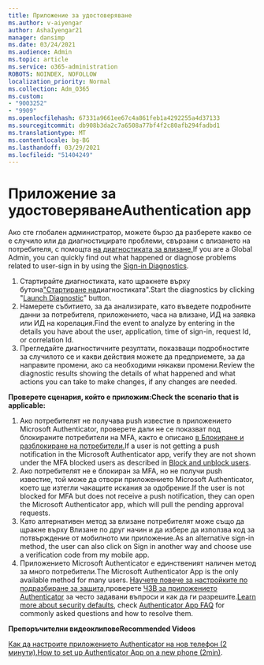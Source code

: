 ```yaml
---
title: Приложение за удостоверяване
ms.author: v-aiyengar
author: AshaIyengar21
manager: dansimp
ms.date: 03/24/2021
ms.audience: Admin
ms.topic: article
ms.service: o365-administration
ROBOTS: NOINDEX, NOFOLLOW
localization_priority: Normal
ms.collection: Adm_O365
ms.custom:
- "9003252"
- "9909"
ms.openlocfilehash: 67331a9661ee67c4a861feb1a4292255a4d37133
ms.sourcegitcommit: db908b3da2c7a6508a77bf4f2c80afb294fadbd1
ms.translationtype: MT
ms.contentlocale: bg-BG
ms.lasthandoff: 03/29/2021
ms.locfileid: "51404249"
---
```

# <a name="authentication-app"></a><span data-ttu-id="ee59c-102">Приложение за удостоверяване</span><span class="sxs-lookup"><span data-stu-id="ee59c-102">Authentication app</span></span>

<span data-ttu-id="ee59c-103">Ако сте глобален администратор, можете бързо да разберете какво се е случило или да диагностицирате проблеми, свързани с влизането на потребителя, с помощта [на диагностиката за влизане.](https://ms.portal.azure.com/microsoft.onmicrosoft.com?loginHint=shhada@microsoft.com#blade/Microsoft_AAD_IAM/ActiveDirectoryMenuBlade/diagnose/symptomId/ms_aad_dxp_signin_caDiagnoseAndSolveSummarySymptom)</span><span class="sxs-lookup"><span data-stu-id="ee59c-103">If you are a Global Admin, you can quickly find out what happened or diagnose problems related to user-sign in by using the [Sign-in Diagnostics](https://ms.portal.azure.com/microsoft.onmicrosoft.com?loginHint=shhada@microsoft.com#blade/Microsoft_AAD_IAM/ActiveDirectoryMenuBlade/diagnose/symptomId/ms_aad_dxp_signin_caDiagnoseAndSolveSummarySymptom).</span></span>

1. <span data-ttu-id="ee59c-104">Стартирайте диагностиката, като щракнете върху бутона["Стартиране на](https://portal.azure.com/#blade/Microsoft_AAD_IAM/ActiveDirectoryMenuBlade/diagnose/symptomId/ms_aad_dxp_signin_caDiagnoseAndSolveSummarySymptom)диагностиката".</span><span class="sxs-lookup"><span data-stu-id="ee59c-104">Start the diagnostics by clicking "[Launch Diagnostic](https://portal.azure.com/#blade/Microsoft_AAD_IAM/ActiveDirectoryMenuBlade/diagnose/symptomId/ms_aad_dxp_signin_caDiagnoseAndSolveSummarySymptom)" button.</span></span> 
1. <span data-ttu-id="ee59c-105">Намерете събитието, за да анализирате, като въведете подробните данни за потребителя, приложението, часа на влизане, ИД на заявка или ИД на корелация.</span><span class="sxs-lookup"><span data-stu-id="ee59c-105">Find the event to analyze by entering in the details you have about the user, application, time of sign-in, request Id, or correlation Id.</span></span>
1. <span data-ttu-id="ee59c-106">Прегледайте диагностичните резултати, показващи подробностите за случилото се и какви действия можете да предприемете, за да направите промени, ако са необходими някакви промени.</span><span class="sxs-lookup"><span data-stu-id="ee59c-106">Review the diagnostic results showing the details of what happened and what actions you can take to make changes, if any changes are needed.</span></span>

<span data-ttu-id="ee59c-107">**Проверете сценария, който е приложим:**</span><span class="sxs-lookup"><span data-stu-id="ee59c-107">**Check the scenario that is applicable:**</span></span>

1. <span data-ttu-id="ee59c-108">Ако потребителят не получава push известие в приложението Microsoft Authenticator, проверете дали не се показват под блокираните потребители на MFA, както е описано [в Блокиране и разблокиране на потребители.](https://portal.azure.com/#blade/Microsoft_AAD_IAM/ActiveDirectoryMenuBlade/diagnose/symptomId/ms_aad_dxp_signin_caDiagnoseAndSolveSummarySymptom)</span><span class="sxs-lookup"><span data-stu-id="ee59c-108">If a user is not getting a push notification in the Microsoft Authenticator app, verify they are not shown under the MFA blocked users as described in [Block and unblock users](https://portal.azure.com/#blade/Microsoft_AAD_IAM/ActiveDirectoryMenuBlade/diagnose/symptomId/ms_aad_dxp_signin_caDiagnoseAndSolveSummarySymptom).</span></span>
1. <span data-ttu-id="ee59c-109">Ако потребителят не е блокиран за MFA, но не получи push известие, той може да отвори приложението Microsoft Authenticator, което ще изтегли чакащите искания за одобрение.</span><span class="sxs-lookup"><span data-stu-id="ee59c-109">If the user is not blocked for MFA but does not receive a push notification, they can open the Microsoft Authenticator app, which will pull the pending approval requests.</span></span>
1. <span data-ttu-id="ee59c-110">Като алтернативен метод за влизане потребителят може също да щракне върху Влизане по друг начин и да избере да използва код за потвърждение от мобилното ми приложение.</span><span class="sxs-lookup"><span data-stu-id="ee59c-110">As an alternative sign-in method, the user can also click on Sign in another way and choose use a verification code from my mobile app.</span></span>
1. <span data-ttu-id="ee59c-111">Приложението Microsoft Authenticator е единственият наличен метод за много потребители.</span><span class="sxs-lookup"><span data-stu-id="ee59c-111">The Microsoft Authenticator App is the only available method for many users.</span></span> <span data-ttu-id="ee59c-112">[Научете повече за настройките по подразбиране за защита,](https://docs.microsoft.com/azure/active-directory/fundamentals/concept-fundamentals-security-defaults)проверете [ЧЗВ за приложението Authenticator](https://docs.microsoft.com/azure/active-directory/user-help/user-help-auth-app-faq) за често задавани въпроси и как да ги разрешите.</span><span class="sxs-lookup"><span data-stu-id="ee59c-112">[Learn more about security defaults](https://docs.microsoft.com/azure/active-directory/fundamentals/concept-fundamentals-security-defaults), check [Authenticator App FAQ](https://docs.microsoft.com/azure/active-directory/user-help/user-help-auth-app-faq) for commonly asked questions and how to resolve them.</span></span>
 
<span data-ttu-id="ee59c-113">**Препоръчителни видеоклипове**</span><span class="sxs-lookup"><span data-stu-id="ee59c-113">**Recommended Videos**</span></span>

<span data-ttu-id="ee59c-114">[Как да настроите приложението Authenticator на нов телефон (2 минути).](https://go.microsoft.com/fwlink/?linkid=2158163&clcid=0x409)</span><span class="sxs-lookup"><span data-stu-id="ee59c-114">[How to set up Authenticator App on a new phone (2min)](https://go.microsoft.com/fwlink/?linkid=2158163&clcid=0x409).</span></span>
